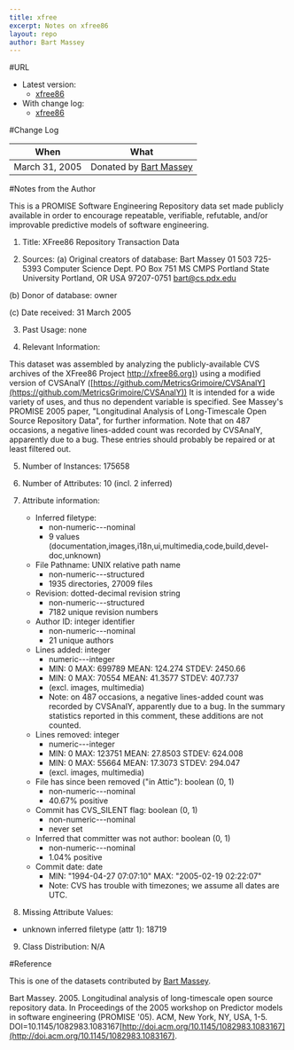 ```yaml
---
title: xfree
excerpt: Notes on xfree86
layout: repo
author: Bart Massey
---
```



#URL

  * Latest version:
    * [xfree86](https://terapromise.csc.ncsu.edu:8443/svn/repo/dump/xfree/)
  * With change log:
    * [xfree86](https://terapromise.csc.ncsu.edu:8443/svn/repo/dump/xfree/)

#Change Log

When | What---- | ----
March 31, 2005  | Donated by [Bart Massey](/repo/people/data-donors/promise3.html)

#Notes from the Author

This is a PROMISE Software Engineering Repository data set made publicly
available in order to encourage repeatable, verifiable, refutable, and/or
improvable predictive models of software engineering.


1. Title: XFree86 Repository Transaction Data

2. Sources:
  (a) Original creators of database:
  Bart Massey
  01 503 725-5393
  Computer Science Dept.
  PO Box 751  MS CMPS
  Portland State University
  Portland, OR USA  97207-0751
  bart@cs.pdx.edu

  (b) Donor of database: owner

  (c) Date received: 31 March 2005

3. Past Usage: none

4. Relevant Information:

This dataset was assembled by analyzing the publicly-available CVS archives of the XFree86 Project [http://xfree86.org)](http://xfree86.org)) using a modified version of CVSAnalY  ([https://github.com/MetricsGrimoire/CVSAnalY](https://github.com/MetricsGrimoire/CVSAnalY)) It is intended for a wide variety of uses, and thus no dependent variable is specified.  See Massey's PROMISE 2005 paper, "Longitudinal Analysis of Long-Timescale Open Source Repository Data", for further information.  Note that on 487 occasions, a negative lines-added count was recorded by CVSAnalY, apparently due to a bug.  These entries should probably be repaired or at least filtered out.

5. Number of Instances: 175658

6. Number of Attributes: 10 (incl. 2 inferred)

7. Attribute information:

   * Inferred filetype:
     * non-numeric---nominal
     * 9 values (documentation,images,i18n,ui,multimedia,code,build,devel-doc,unknown)
   * File Pathname: UNIX relative path name
     * non-numeric---structured
     * 1935 directories, 27009 files
   * Revision: dotted-decimal revision string
     * non-numeric---structured
     * 7182 unique revision numbers
   * Author ID: integer identifier
     * non-numeric---nominal
     * 21 unique authors
   * Lines added: integer
     * numeric---integer
     * MIN: 0  MAX: 699789  MEAN: 124.274  STDEV: 2450.66
     * MIN: 0  MAX: 70554  MEAN: 41.3577  STDEV: 407.737
     * (excl. images, multimedia)
     * Note: on 487 occasions, a negative lines-added count was recorded by CVSAnalY, apparently due to a bug. In the summary statistics reported in this comment, these additions are not counted.
   * Lines removed: integer
     * numeric---integer
     * MIN: 0  MAX: 123751  MEAN: 27.8503  STDEV: 624.008
     * MIN: 0  MAX: 55664  MEAN: 17.3073  STDEV: 294.047
     * (excl. images, multimedia)
   * File has since been removed ("in Attic"): boolean (0, 1)
     * non-numeric---nominal
     * 40.67% positive
   * Commit has CVS_SILENT flag: boolean (0, 1)
     * non-numeric---nominal
     * never set
   * Inferred that committer was not author: boolean (0, 1)
     * non-numeric---nominal
     * 1.04% positive
   * Commit date:  date
     * MIN: "1994-04-27 07:07:10"  MAX: "2005-02-19 02:22:07"
     * Note: CVS has trouble with timezones; we assume all dates are UTC.

8. Missing Attribute Values:

  * unknown inferred filetype (attr 1): 18719

9. Class Distribution:  N/A

#Reference

This is one of the datasets contributed by [Bart Massey](/repo/people).

Bart Massey. 2005. Longitudinal analysis of long-timescale open source repository data. In Proceedings of the 2005 workshop on Predictor models in software engineering (PROMISE '05). ACM, New York, NY, USA, 1-5. DOI=10.1145/1082983.1083167[http://doi.acm.org/10.1145/1082983.1083167](http://doi.acm.org/10.1145/1082983.1083167).
